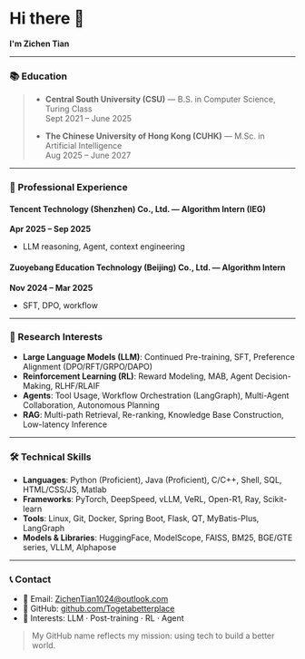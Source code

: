 # Hi there 👋

**I'm Zichen Tian**

---

### 📚 Education

> - **Central South University (CSU)** — B.S. in Computer Science, Turing Class  
> Sept 2021 – June 2025 
>
> - **The Chinese University of Hong Kong (CUHK)** — M.Sc. in Artificial Intelligence  
> Aug 2025 – June 2027 
>

---

### 💼 Professional Experience

#### Tencent Technology (Shenzhen) Co., Ltd. — Algorithm Intern (IEG)  
**Apr 2025 – Sep 2025**
- LLM reasoning, Agent, context engineering


#### Zuoyebang Education Technology (Beijing) Co., Ltd. — Algorithm Intern  
**Nov 2024 – Mar 2025**
- SFT, DPO, workflow

---

### 🧠 Research Interests

- **Large Language Models (LLM)**: Continued Pre-training, SFT, Preference Alignment (DPO/RFT/GRPO/DAPO)
- **Reinforcement Learning (RL)**: Reward Modeling, MAB, Agent Decision-Making, RLHF/RLAIF
- **Agents**: Tool Usage, Workflow Orchestration (LangGraph), Multi-Agent Collaboration, Autonomous Planning
- **RAG**: Multi-path Retrieval, Re-ranking, Knowledge Base Construction, Low-latency Inference

---

### 🛠️ Technical Skills

- **Languages**: Python (Proficient), Java (Proficient), C/C++, Shell, SQL, HTML/CSS/JS, Matlab
- **Frameworks**: PyTorch, DeepSpeed, vLLM, VeRL, Open-R1, Ray, Scikit-learn
- **Tools**: Linux, Git, Docker, Spring Boot, Flask, QT, MyBatis-Plus, LangGraph
- **Models & Libraries**: HuggingFace, ModelScope, FAISS, BM25, BGE/GTE series, VLLM, Alphapose

---

### 📞 Contact

- 📧 Email: ZichenTian1024@outlook.com  
- 💼 GitHub: [github.com/Togetabetterplace](https://www.github.com/Togetabetterplace)  
- 🎯 Interests: LLM · Post-training · RL · Agent

>  My GitHub name reflects my mission: using tech to build a better world.
